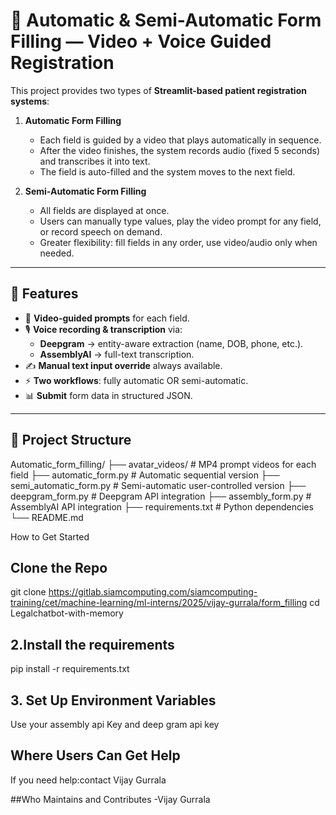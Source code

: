 # 📝 Automatic & Semi-Automatic Form Filling — Video + Voice Guided Registration

This project provides two types of **Streamlit-based patient registration systems**:

1. **Automatic Form Filling**  
   - Each field is guided by a video that plays automatically in sequence.  
   - After the video finishes, the system records audio (fixed 5 seconds) and transcribes it into text.  
   - The field is auto-filled and the system moves to the next field.  

2. **Semi-Automatic Form Filling**  
   - All fields are displayed at once.  
   - Users can manually type values, play the video prompt for any field, or record speech on demand.  
   - Greater flexibility: fill fields in any order, use video/audio only when needed.  

---

## 🚀 Features
- 🎥 **Video-guided prompts** for each field.  
- 🎙️ **Voice recording & transcription** via:  
  - **Deepgram** → entity-aware extraction (name, DOB, phone, etc.).  
  - **AssemblyAI** → full-text transcription.  
- ✍️ **Manual text input override** always available.  
- ⚡ **Two workflows**: fully automatic OR semi-automatic.  
- 📊 **Submit** form data in structured JSON.  

---

## 📂 Project Structure
Automatic_form_filling/
├── avatar_videos/ # MP4 prompt videos for each field
├── automatic_form.py # Automatic sequential version
├── semi_automatic_form.py # Semi-automatic user-controlled version
├── deepgram_form.py # Deepgram API integration
├── assembly_form.py # AssemblyAI API integration
├── requirements.txt # Python dependencies
└── README.md

How to Get Started


## Clone the Repo
git clone https://gitlab.siamcomputing.com/siamcomputing-training/cet/machine-learning/ml-interns/2025/vijay-gurrala/form_filling
cd Legalchatbot-with-memory


## 2.Install the requirements

pip install -r requirements.txt


## 3. Set Up Environment Variables

Use your assembly api Key and deep gram api key


## Where Users Can Get Help

If you need help:contact Vijay Gurrala


##Who Maintains and Contributes
-Vijay Gurrala
